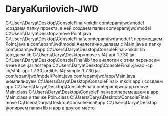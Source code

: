 # DaryaKurilovich-JWD
C:\Users\Darya\Desktop\ConsoleFinal>mkdir com\epam\jwd\model \\создаем папку проекта, в ней создаем папки  com\epam\jwd\model
C:\Users\Darya\Desktop>move Point.java C:\Users\Darya\Desktop\ConsoleFinal\com\epam\jwd\model \\ перемещаем Point.java в com\epam\jwd\model
Аналогично делаем с Main.java в папку com\epam\jwd\app
C:\Users\Darya\Desktop\ConsoleFinal>mkdir lib \\создаем lib
C:\Users\Darya\Desktop>move slf4j-api-1.7.30.jar C:\Users\Darya\Desktop\ConsoleFinal\lib \\по аналогии с этим переносим в нее все .jar логгера
C:\Users\Darya\Desktop\ConsoleFinal>javac -cp lib/slf4j-api-1.7.30.jar;lib/slf4j-simple-1.7.30.jar com/epam/jwd/model/Point.java com/epam/jwd/app/Main.java \\компилируем
C:\Users\Darya\Desktop\ConsoleFinal> mkdir app \\ создаем app
C:\Users\Darya\Desktop\ConsoleFinal\com\epam\jwd\app>move Main.class C:\Users\Darya\Desktop\ConsoleFinal\app\\перемещаем в app Main.class и так же Poin.class
C:\Users\Darya\Desktop\ConsoleFinal> move C:\Users\Darya\Desktop\ConsoleFinal\app C:\Users\Darya\Desktop \\копируем папки lib и app в другое место

